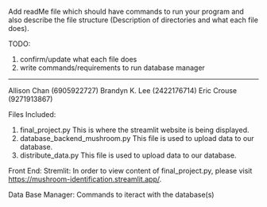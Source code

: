 Add readMe file which should have commands to run your program and also describe the file structure (Description of directories and what each file does).

TODO: 
1. confirm/update what each file does
2. write commands/requirements to run database manager

-----------------------------------------------------------------------------

Allison Chan (6905922727)
Brandyn K. Lee (2422176714)
Eric Crouse (9271913867)

Files Included:
1. final_project.py
  This is where the streamlit website is being displayed. 
3. database_backend_mushroom.py
  This file is used to upload data to our database. 
5. distribute_data.py
  This file is used to upload data to our database. 


Front End:
Stremlit: In order to view content of final_project.py, please visit https://mushroom-identification.streamlit.app/.

Data Base Manager:
Commands to iteract with the database(s)

